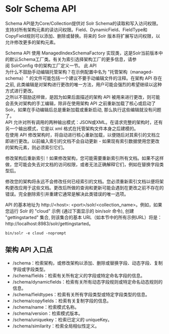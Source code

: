 # Solr Schema API

Schema API是为Core/Collection提供对 Solr Schema的读取和写入访问权限。支持对所有架构元素的读访问权限。Field、DynamicField、FieldType和CopyField规则可以添加、删除或替换。将来的 Solr 版本将扩展写访问权限，以允许修改更多的架构元素。

Schema API 使用 ManagedIndexSchemaFactory 实现类，这是Solr当前版本中的默认Schema工厂类。有关为索引选择架构工厂的更多信息，请参阅 SolrConfig 中的架构工厂定义一节。
此 API   
为什么不鼓励手动编辑托管架构？在示例配置中名为 "托管架构（managed-schema）" 的文件可能包括一个建议不要手动编辑文件的注释。在架构 API 存在之前, 此类编辑是对架构进行更改的唯一方法，用户可能会强烈的希望继续以这种方式进行更改。  
之所以不鼓励这样做，是因为如果后面描述的架构 API 被用来进行更改，则可能会丢失对架构的手工编辑，除非在使用架构 API 之前重新加载了核心或启动了Solr。如果在手动编辑后总是重新加载或重新启动, 那么执行这些编辑就没有问题了。  
API 允许对所有调用的两种输出模式：JSON或XML。在请求完整的架构时，还有另一个输出模式，它是以 xml 格式在托管架构文件本身之后建模的。  
在使用 API 修改架构时，将自动进行核心重新加载，以便随后对其索引的文档立即进行更改。以前编入索引的文档不会自动更新 - 如果现有索引数据使用您更改的架构元素，则必须索引它们。
      
  
修改架构后重新索引！如果修改架构，您可能需要重新索引所有文档。如果不这样做，您可能会失去对文档的访问权限，或者无法正确解释它们，例如在替换字段类型后。
      
修改您的架构将永远不会修改任何已经索引的文档。您必须重新索引文档以便将架构更改应用于这些文档。更改后所做的查询和更新可能会遇到在更改之前不存在的错误。完全删除索引并重建它通常是解决此类错误的唯一选项。
      
  
API 的基本地址为 http://&lt;host&gt;: &lt;port&gt;/solr/&lt;collection_name&gt;。例如，如果您运行 Solr 的 "cloud" 示例 (通过下面显示的 bin/solr 命令), 创建 "gettingstarted" 集合, 则该集合的基本 URL（如本节中的所有示例URL）将是：http://localhost:8983/solr/gettingstarted。  
```
bin/solr -e cloud -noprompt
```

## 架构 API 入口点
  
- /schema：检索架构，或修改架构以添加、删除或替换字段、动态字段、复制字段或字段类型。
- /schema/fields：检索有关所有定义的字段或特定命名字段的信息。
- /schema/dynamicfields：检索有关所有动态字段规则或特定命名动态规则的信息。
- /schema/fieldtypes：检索有关所有字段类型或特定字段类型的信息。
- /schema/copyfields：检索有关复制字段的信息。
- /schema/name：检索模式名称。
- /schema/version：检索模式版本。
- /schema/uniquekey：检索已定义的 uniqueKey。
- /schema/similarity：检索全局相似性定义。
